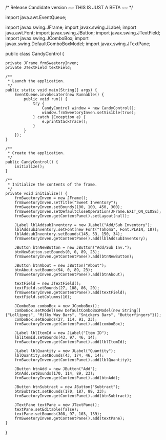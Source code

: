 /* Release Candidate version ~~ THIS IS JUST A BETA ~~ */

import java.awt.EventQueue;

import javax.swing.JFrame;
import javax.swing.JLabel;
import java.awt.Font;
import javax.swing.JButton;
import javax.swing.JTextField;
import javax.swing.JComboBox;
import javax.swing.DefaultComboBoxModel;
import javax.swing.JTextPane;

public class CandyControl {

	private JFrame frmSweetoryInven;
	private JTextField textField;

	/**
	 * Launch the application.
	 */
	public static void main(String[] args) {
		EventQueue.invokeLater(new Runnable() {
			public void run() {
				try {
					CandyControl window = new CandyControl();
					window.frmSweetoryInven.setVisible(true);
				} catch (Exception e) {
					e.printStackTrace();
				}
			}
		});
	}

	/**
	 * Create the application.
	 */
	public CandyControl() {
		initialize();
	}

	/**
	 * Initialize the contents of the frame.
	 */
	private void initialize() {
		frmSweetoryInven = new JFrame();
		frmSweetoryInven.setTitle("Sweet Inventory");
		frmSweetoryInven.setBounds(100, 100, 450, 300);
		frmSweetoryInven.setDefaultCloseOperation(JFrame.EXIT_ON_CLOSE);
		frmSweetoryInven.getContentPane().setLayout(null);
		
		JLabel lblAddsubInventory = new JLabel("Add/Sub Inventory");
		lblAddsubInventory.setFont(new Font("Tahoma", Font.PLAIN, 18));
		lblAddsubInventory.setBounds(145, 53, 150, 34);
		frmSweetoryInven.getContentPane().add(lblAddsubInventory);
		
		JButton btnNewButton = new JButton("Add/Sub Inv.");
		btnNewButton.setBounds(0, 0, 89, 23);
		frmSweetoryInven.getContentPane().add(btnNewButton);
		
		JButton btnAbout = new JButton("About");
		btnAbout.setBounds(94, 0, 89, 23);
		frmSweetoryInven.getContentPane().add(btnAbout);
		
		textField = new JTextField();
		textField.setBounds(27, 188, 86, 20);
		frmSweetoryInven.getContentPane().add(textField);
		textField.setColumns(10);
		
		JComboBox comboBox = new JComboBox();
		comboBox.setModel(new DefaultComboBoxModel(new String[] {"Lollipops", "Milky Way Bars", "Snickers Bars", "Butterfingers"}));
		comboBox.setBounds(27, 114, 91, 23);
		frmSweetoryInven.getContentPane().add(comboBox);
		
		JLabel lblItemId = new JLabel("Item ID");
		lblItemId.setBounds(43, 97, 46, 14);
		frmSweetoryInven.getContentPane().add(lblItemId);
		
		JLabel lblQuantity = new JLabel("Quantity");
		lblQuantity.setBounds(43, 174, 46, 14);
		frmSweetoryInven.getContentPane().add(lblQuantity);
		
		JButton btnAdd = new JButton("Add");
		btnAdd.setBounds(170, 114, 89, 23);
		frmSweetoryInven.getContentPane().add(btnAdd);
		
		JButton btnSubtract = new JButton("Subtract");
		btnSubtract.setBounds(170, 187, 89, 23);
		frmSweetoryInven.getContentPane().add(btnSubtract);
		
		JTextPane textPane = new JTextPane();
		textPane.setEditable(false);
		textPane.setBounds(308, 97, 103, 139);
		frmSweetoryInven.getContentPane().add(textPane);
	}

}
